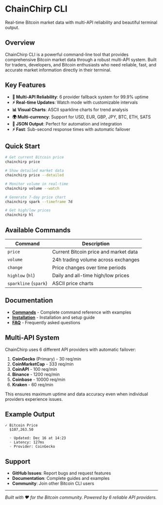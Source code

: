 # ChainChirp CLI

Real-time Bitcoin market data with multi-API reliability and beautiful terminal output.

## Overview

ChainChirp CLI is a powerful command-line tool that provides comprehensive Bitcoin market data through a robust multi-API system. Built for traders, developers, and Bitcoin enthusiasts who need reliable, fast, and accurate market information directly in their terminal.

## Key Features

- **🔄 Multi-API Reliability**: 6 provider fallback system for 99.9% uptime
- **⚡ Real-time Updates**: Watch mode with customizable intervals 
- **📊 Visual Charts**: ASCII sparkline charts for trend analysis
- **🌍 Multi-currency**: Support for USD, EUR, GBP, JPY, BTC, ETH, SATS
- **🔧 JSON Output**: Perfect for automation and integration
- **⚡ Fast**: Sub-second response times with automatic failover

## Quick Start

```bash
# Get current Bitcoin price
chainchirp price

# Show detailed market data
chainchirp price --detailed

# Monitor volume in real-time
chainchirp volume --watch

# Generate 7-day price chart
chainchirp spark --timeframe 7d

# Get high/low prices
chainchirp hl
```

## Available Commands

| Command | Description |
|---------|-------------|
| `price` | Current Bitcoin price and market data |
| `volume` | 24h trading volume across exchanges |
| `change` | Price changes over time periods |
| `highlow` (`hl`) | Daily and all-time high/low prices |
| `sparkline` (`spark`) | ASCII price charts |

## Documentation

- **[Commands](commands.md)** - Complete command reference with examples
- **[Installation](install.md)** - Installation and setup guide
- **[FAQ](faq.md)** - Frequently asked questions

## Multi-API System

ChainChirp uses 6 different API providers with automatic failover:

1. **CoinGecko** (Primary) - 30 req/min
2. **CoinMarketCap** - 333 req/min  
3. **CoinAPI** - 100 req/min
4. **Binance** - 1200 req/min
5. **Coinbase** - 10000 req/min
6. **Kraken** - 60 req/min

This ensures maximum uptime and data accuracy even when individual providers experience issues.

## Example Output

```
✓ Bitcoin Price
  $107,263.50

  ◦ Updated: Dec 16 at 14:23
  ◦ Latency: 127ms
  ◦ Provider: CoinGecko
```

## Support

- **GitHub Issues**: Report bugs and request features
- **Documentation**: Complete guides and examples
- **Community**: Join other Bitcoin CLI users

---

*Built with ❤️ for the Bitcoin community. Powered by 6 reliable API providers.*
